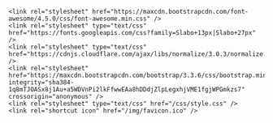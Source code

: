 <head>
    <meta content="en-au" http-equiv="Content-Language" />
    <meta content="text/html; charset=utf-8" http-equiv="Content-Type" /> 
    <meta name="viewport" content="width=device-width, initial-scale=1, maximum-scale=1" />
    <title>{{page.title}}</title>
	<link rel="shortcut icon" href="/favicon.ico" type="image/x-icon">
	<link rel="icon" href="/favicon.ico" type="image/x-icon">

    <link rel="stylesheet" href="https://maxcdn.bootstrapcdn.com/font-awesome/4.5.0/css/font-awesome.min.css" />
    <link rel="stylesheet" type="text/css" href="https://fonts.googleapis.com/css?family=Slabo+13px|Slabo+27px" />
    <link rel="stylesheet" type="text/css" href="https://cdnjs.cloudflare.com/ajax/libs/normalize/3.0.3/normalize.css" />
    <link rel="stylesheet" href="https://maxcdn.bootstrapcdn.com/bootstrap/3.3.6/css/bootstrap.min.css" integrity="sha384-1q8mTJOASx8j1Au+a5WDVnPi2lkFfwwEAa8hDDdjZlpLegxhjVME1fgjWPGmkzs7" crossorigin="anonymous" />
    <link rel="stylesheet" type="text/css" href="/css/style.css" />
    <link rel="shortcut icon" href="/img/favicon.ico" />
</head>